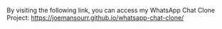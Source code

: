 By visiting the following link, you can access my WhatsApp Chat Clone Project:
https://joemansourr.github.io/whatsapp-chat-clone/
